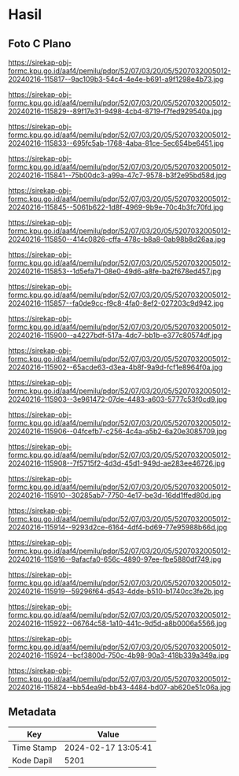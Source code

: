 # Hasil

## Foto C Plano

https://sirekap-obj-formc.kpu.go.id/aaf4/pemilu/pdpr/52/07/03/20/05/5207032005012-20240216-115817--9ac109b3-54c4-4e4e-b691-a9f1298e4b73.jpg

https://sirekap-obj-formc.kpu.go.id/aaf4/pemilu/pdpr/52/07/03/20/05/5207032005012-20240216-115829--89f17e31-9498-4cb4-8719-f7fed929540a.jpg

https://sirekap-obj-formc.kpu.go.id/aaf4/pemilu/pdpr/52/07/03/20/05/5207032005012-20240216-115833--695fc5ab-1768-4aba-81ce-5ec654be6451.jpg

https://sirekap-obj-formc.kpu.go.id/aaf4/pemilu/pdpr/52/07/03/20/05/5207032005012-20240216-115841--75b00dc3-a99a-47c7-9578-b3f2e95bd58d.jpg

https://sirekap-obj-formc.kpu.go.id/aaf4/pemilu/pdpr/52/07/03/20/05/5207032005012-20240216-115845--5061b622-1d8f-4969-9b9e-70c4b3fc70fd.jpg

https://sirekap-obj-formc.kpu.go.id/aaf4/pemilu/pdpr/52/07/03/20/05/5207032005012-20240216-115850--414c0826-cffa-478c-b8a8-0ab98b8d26aa.jpg

https://sirekap-obj-formc.kpu.go.id/aaf4/pemilu/pdpr/52/07/03/20/05/5207032005012-20240216-115853--1d5efa71-08e0-49d6-a8fe-ba2f678ed457.jpg

https://sirekap-obj-formc.kpu.go.id/aaf4/pemilu/pdpr/52/07/03/20/05/5207032005012-20240216-115857--fa0de9cc-f9c8-4fa0-8ef2-027203c9d942.jpg

https://sirekap-obj-formc.kpu.go.id/aaf4/pemilu/pdpr/52/07/03/20/05/5207032005012-20240216-115900--a4227bdf-517a-4dc7-bb1b-e377c80574df.jpg

https://sirekap-obj-formc.kpu.go.id/aaf4/pemilu/pdpr/52/07/03/20/05/5207032005012-20240216-115902--65acde63-d3ea-4b8f-9a9d-fcf1e8964f0a.jpg

https://sirekap-obj-formc.kpu.go.id/aaf4/pemilu/pdpr/52/07/03/20/05/5207032005012-20240216-115903--3e961472-07de-4483-a603-5777c53f0cd9.jpg

https://sirekap-obj-formc.kpu.go.id/aaf4/pemilu/pdpr/52/07/03/20/05/5207032005012-20240216-115906--04fcefb7-c256-4c4a-a5b2-6a20e3085709.jpg

https://sirekap-obj-formc.kpu.go.id/aaf4/pemilu/pdpr/52/07/03/20/05/5207032005012-20240216-115908--7f5715f2-4d3d-45d1-949d-ae283ee46726.jpg

https://sirekap-obj-formc.kpu.go.id/aaf4/pemilu/pdpr/52/07/03/20/05/5207032005012-20240216-115910--30285ab7-7750-4e17-be3d-16dd1ffed80d.jpg

https://sirekap-obj-formc.kpu.go.id/aaf4/pemilu/pdpr/52/07/03/20/05/5207032005012-20240216-115914--9293d2ce-6164-4df4-bd69-77e95988b66d.jpg

https://sirekap-obj-formc.kpu.go.id/aaf4/pemilu/pdpr/52/07/03/20/05/5207032005012-20240216-115916--9afacfa0-656c-4890-97ee-fbe5880df749.jpg

https://sirekap-obj-formc.kpu.go.id/aaf4/pemilu/pdpr/52/07/03/20/05/5207032005012-20240216-115919--59296f64-d543-4dde-b510-b1740cc3fe2b.jpg

https://sirekap-obj-formc.kpu.go.id/aaf4/pemilu/pdpr/52/07/03/20/05/5207032005012-20240216-115922--06764c58-1a10-441c-9d5d-a8b0006a5566.jpg

https://sirekap-obj-formc.kpu.go.id/aaf4/pemilu/pdpr/52/07/03/20/05/5207032005012-20240216-115924--bcf3800d-750c-4b98-90a3-418b339a349a.jpg

https://sirekap-obj-formc.kpu.go.id/aaf4/pemilu/pdpr/52/07/03/20/05/5207032005012-20240216-115824--bb54ea9d-bb43-4484-bd07-ab620e51c06a.jpg


## Metadata

| Key        | Value               |
| ---------- | ------------------- |
| Time Stamp | 2024-02-17 13:05:41 |
| Kode Dapil | 5201                |



